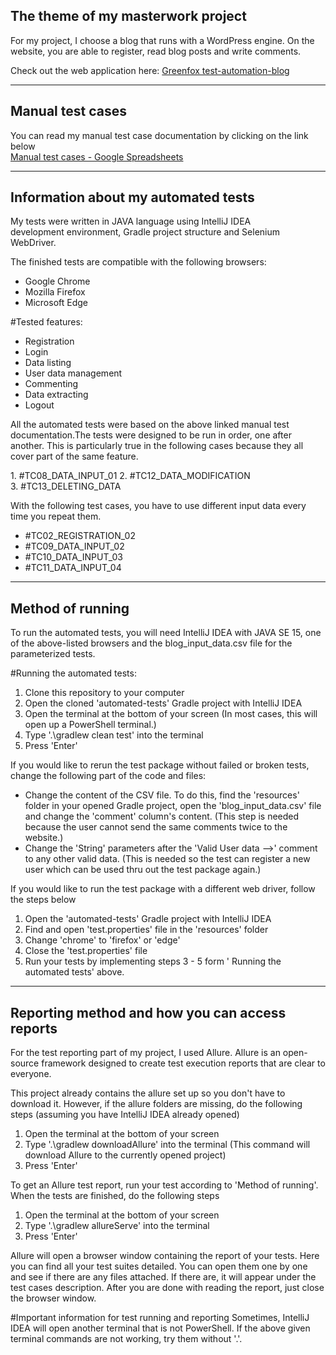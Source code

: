 ## The theme of my masterwork project
For my project, I choose a blog that runs with a WordPress engine.
On the website, you are able to register, read blog posts and write comments.

Check out the web application here: [Greenfox test-automation-blog](http://test-automation-blog.greenfox.academy/)
***
## Manual test cases
You can read my manual test case documentation by clicking on the link below\
[Manual test cases - Google Spreadsheets](https://docs.google.com/spreadsheets/d/1iuAAzr0N7xzElvqXV-cDUVTxn1tbk-pf_NY88QUWSG8/edit?usp=sharing)
***
## Information about my automated tests
My tests were written in JAVA language using IntelliJ IDEA development environment, Gradle project structure and Selenium WebDriver.

The finished tests are compatible with the following browsers:
* Google Chrome
* Mozilla Firefox
* Microsoft Edge

#Tested features:
* Registration
* Login
* Data listing
* User data management
* Commenting
* Data extracting
* Logout

All the automated tests were based on the above linked manual test documentation.The tests were designed to be run in order, one after another. This is particularly true in the following cases because they all cover part of the same feature.

1. #TC08_DATA_INPUT_01
2. #TC12_DATA_MODIFICATION
3. #TC13_DELETING_DATA

With the following test cases, you have to use different input data every time you repeat them.

* #TC02_REGISTRATION_02
* #TC09_DATA_INPUT_02
* #TC10_DATA_INPUT_03
* #TC11_DATA_INPUT_04

***
## Method of running
To run the automated tests, you will need IntelliJ IDEA with JAVA SE 15, one of the above-listed browsers and the blog_input_data.csv file for the parameterized tests.

#Running the automated tests:
1. Clone this repository to your computer
2. Open the cloned 'automated-tests' Gradle project with IntelliJ IDEA
3. Open the terminal at the bottom of your screen
(In most cases, this will open up a PowerShell terminal.)
4. Type '.\gradlew clean test' into the terminal
5. Press 'Enter'

If you would like to rerun the test package without failed or broken tests, change the following part of the code and files:

* Change the content of the CSV file. To do this, find the 'resources' folder in your opened Gradle project, open the 'blog_input_data.csv' file and change the 'comment' column's content. 
(This step is needed because the user cannot send the same comments twice to the website.) 
* Change the 'String' parameters after the 'Valid User data -->' comment to any other valid data.
(This is needed so the test can register a new user which can be used thru out the test package again.)

If you would like to run the test package with a different web driver, follow the steps below

1. Open the 'automated-tests' Gradle project with IntelliJ IDEA
2. Find and open 'test.properties' file in the 'resources' folder
3. Change 'chrome' to 'firefox' or 'edge'
4. Close the 'test.properties' file
5. Run your tests by implementing steps 3 - 5 form ' Running the automated tests' above.
***
## Reporting method and how you can access reports
For the test reporting part of my project, I used Allure. Allure is an open-source framework designed to create test execution reports that are clear to everyone.

This project already contains the allure set up so you don't have to download it.
However, if the allure folders are missing, do the following steps (assuming you have IntelliJ IDEA already opened)

1. Open the terminal at the bottom of your screen
2. Type '.\gradlew downloadAllure' into the terminal
(This command will download Allure to the currently opened project)
3. Press 'Enter'

To get an Allure test report, run your test according to 'Method of running'. When the tests are finished, do the following steps

1. Open the terminal at the bottom of your screen
2. Type '.\gradlew allureServe' into the terminal
3. Press 'Enter'

Allure will open a browser window containing the report of your tests.
Here you can find all your test suites detailed. You can open them one by one and see if there are any files attached. If there are, it will appear under the test cases description.
After you are done with reading the report, just close the browser window.

#Important information for test running and reporting
Sometimes, IntelliJ IDEA will open another terminal that is not PowerShell.
If the above given terminal commands are not working, try them without '.\'.